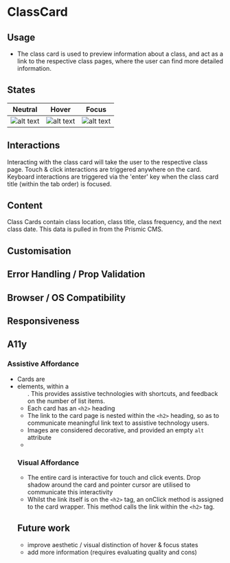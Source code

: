 # ClassCard

## Usage

- The class card is used to preview information about a class, and act as a link to the respective class pages, where the user can find more detailed information. 

## States

| Neutral    |  Hover  | Focus |
| ------------- |-------------| -----|
| ![alt text](https://i.ibb.co/3TjyWcx/Screenshot-2020-06-05-at-16-52-35.png "Neutral")     | ![alt text](https://i.ibb.co/fngH7fV/Screenshot-2020-06-05-at-16-52-47.png "Hover") |![alt text](https://i.ibb.co/804yzk0/Screenshot-2020-06-05-at-16-53-38.png "Focus") | 


## Interactions

Interacting with the class card will take the user to the respective class page. Touch & click interactions are triggered anywhere on the card. Keyboard interactions are triggered via the 'enter' key when the class card title (within the tab order) is focused.

## Content 

Class Cards contain class location, class title, class frequency, and the next class date. This data is pulled in from the Prismic CMS. 

## Customisation

## Error Handling / Prop Validation

## Browser / OS Compatibility 

## Responsiveness 

## A11y 

### Assistive Affordance
- Cards are <li> elements, within a <ul>. This provides assistive technologies with shortcuts, and feedback on the number of list items. 
- Each card has an ```<h2>``` heading 
- The link to the card page is nested within the ```<h2>``` heading, so as to communicate meaningful link text to assistive technology users.
- Images are considered decorative, and provided an empty ```alt``` attribute
- 
### Visual Affordance
- The entire card is interactive for touch and click events. Drop shadow around the card and pointer cursor are utilised to communicate this interactivity 
- Whilst the link itself is on the ```<h2>``` tag, an onClick method is assigned to the card wrapper. This method calls the link within the ```<h2>``` tag. 

## Future work
- improve aesthetic / visual distinction of hover & focus states
- add more information (requires evaluating quality and cons)